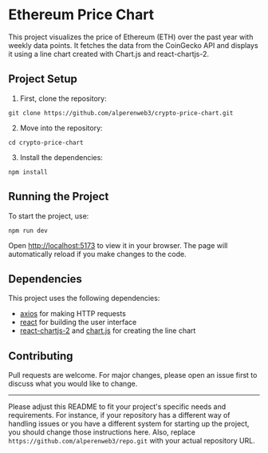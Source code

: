 # Ethereum Price Chart

This project visualizes the price of Ethereum (ETH) over the past year with weekly data points. It fetches the data from the CoinGecko API and displays it using a line chart created with Chart.js and react-chartjs-2.

## Project Setup

1.  First, clone the repository:

```
git clone https://github.com/alperenweb3/crypto-price-chart.git

```

2.  Move into the repository:

```
cd crypto-price-chart

```

3.  Install the dependencies:

```
npm install

```

## Running the Project

To start the project, use:

```
npm run dev

```

Open [http://localhost:5173](http://localhost:5173) to view it in your browser. The page will automatically reload if you make changes to the code.

## Dependencies

This project uses the following dependencies:

-   [axios](https://github.com/axios/axios) for making HTTP requests
-   [react](https://reactjs.org/) for building the user interface
-   [react-chartjs-2](https://github.com/reactchartjs/react-chartjs-2) and [chart.js](https://www.chartjs.org/) for creating the line chart

## Contributing

Pull requests are welcome. For major changes, please open an issue first to discuss what you would like to change.

___

Please adjust this README to fit your project's specific needs and requirements. For instance, if your repository has a different way of handling issues or you have a different system for starting up the project, you should change those instructions here. Also, replace `https://github.com/alperenweb3/repo.git` with your actual repository URL.